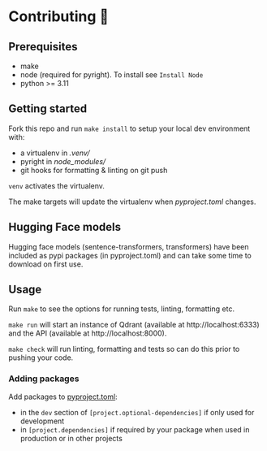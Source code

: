 # Contributing 🌳

## Prerequisites

- make
- node (required for pyright). To install see `Install Node`
- python >= 3.11

## Getting started

Fork this repo and run `make install` to setup your local dev environment with:

- a virtualenv in _.venv/_
- pyright in _node_modules/_
- git hooks for formatting & linting on git push

`venv` activates the virtualenv.

The make targets will update the virtualenv when _pyproject.toml_ changes.

## Hugging Face models

Hugging face models (sentence-transformers, transformers) have been included as pypi packages (in pyproject.toml) and can take some time to download on first use.

## Usage

Run `make` to see the options for running tests, linting, formatting etc.

`make run` will start an instance of Qdrant (available at http://localhost:6333) and the API (available at http://localhost:8000).

`make check` will run linting, formatting and tests so can do this prior to pushing your code.

### Adding packages

Add packages to [pyproject.toml](pyproject.toml):

- in the `dev` section of `[project.optional-dependencies]` if only used for development
- in `[project.dependencies]` if required by your package when used in production or in other projects
